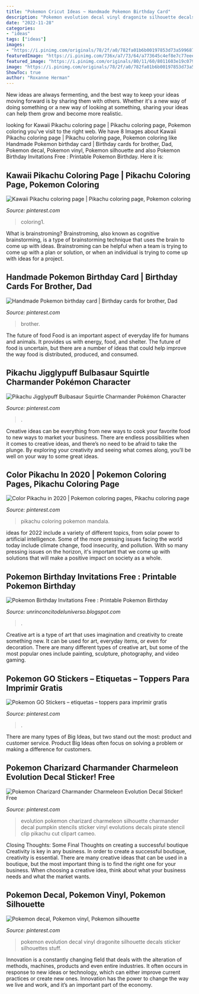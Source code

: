 ```yaml
---
title: "Pokemon Cricut Ideas ~ Handmade Pokemon Birthday Card"
description: "Pokemon evolution decal vinyl dragonite silhouette decals sticker silhouettes stuff"
date: "2022-11-28"
categories:
- "ideas"
tags: ["ideas"]
images:
- "https://i.pinimg.com/originals/78/2f/a0/782fa01b6b00197853d73a5996876918.jpg"
featuredImage: "https://i.pinimg.com/736x/a7/73/64/a773645c4ef8e7c77eee0f70e3e9e5a4--pokemon-fiesta-pokemon-go.jpg"
featured_image: "https://i.pinimg.com/originals/80/11/60/8011603e19c079f04a40ccb0272396a0.jpg"
image: "https://i.pinimg.com/originals/78/2f/a0/782fa01b6b00197853d73a5996876918.jpg"
ShowToc: true
author: "Roxanne Herman"
---
```



New ideas are always fermenting, and the best way to keep your ideas moving forward is by sharing them with others. Whether it's a new way of doing something or a new way of looking at something, sharing your ideas can help them grow and become more realistic.

	

		
looking for Kawaii Pikachu coloring page | Pikachu coloring page, Pokemon coloring you've visit to the right web. We have 8 Images about Kawaii Pikachu coloring page | Pikachu coloring page, Pokemon coloring like Handmade Pokemon birthday card | Birthday cards for brother, Dad, Pokemon decal, Pokemon vinyl, Pokemon silhouette and also Pokemon Birthday Invitations Free : Printable Pokemon Birthday. Here it is:
		
    
## Kawaii Pikachu Coloring Page | Pikachu Coloring Page, Pokemon Coloring

<img loading=lazy src="https://i.pinimg.com/originals/28/34/52/283452b9a2f6780ee1dbf0191cdd5af6.jpg" onerror="this.onerror=null;this.src='https://tse2.mm.bing.net/th?id=OIP.gear2liQ8LqUzF73KuyYtwHaKe&amp;pid=15.1';" alt="Kawaii Pikachu coloring page | Pikachu coloring page, Pokemon coloring">

_Source: pinterest.com_

>coloring1. 

	

What is brainstroming?
Brainstroming, also known as cognitive brainstorming, is a type of brainstorming technique that uses the brain to come up with ideas. Brainstroming can be helpful when a team is trying to come up with a plan or solution, or when an individual is trying to come up with ideas for a project.

    
## Handmade Pokemon Birthday Card | Birthday Cards For Brother, Dad

<img loading=lazy src="https://i.pinimg.com/736x/90/cd/32/90cd32b8d86058d5cac1a9261d8aec9f.jpg" onerror="this.onerror=null;this.src='https://tse3.mm.bing.net/th?id=OIP.xOOhVdaLRAc3wV7-nY-fOAHaNK&amp;pid=15.1';" alt="Handmade Pokemon birthday card | Birthday cards for brother, Dad">

_Source: pinterest.com_

>brother. 

	

The future of food
Food is an important aspect of everyday life for humans and animals. It provides us with energy, food, and shelter. The future of food is uncertain, but there are a number of ideas that could help improve the way food is distributed, produced, and consumed.

    
## Pikachu Jigglypuff Bulbasaur Squirtle Charmander Pokémon Character

<img loading=lazy src="https://i.pinimg.com/736x/40/38/6f/40386f213c0ebe9cc34caaf562ccedaf.jpg" onerror="this.onerror=null;this.src='https://tse1.mm.bing.net/th?id=OIP.3tJUPxS2l1v3tBnFsnVT1gHaG5&amp;pid=15.1';" alt="Pikachu Jigglypuff Bulbasaur Squirtle Charmander Pokémon Character">

_Source: pinterest.com_

>. 

	

Creative ideas can be everything from new ways to cook your favorite food to new ways to market your business. There are endless possibilities when it comes to creative ideas, and there’s no need to be afraid to take the plunge. By exploring your creativity and seeing what comes along, you’ll be well on your way to some great ideas.

    
## Color Pikachu In 2020 | Pokemon Coloring Pages, Pikachu Coloring Page

<img loading=lazy src="https://i.pinimg.com/originals/f3/a2/78/f3a27899ee1d5822e4fd4420a857165b.jpg" onerror="this.onerror=null;this.src='https://tse1.mm.bing.net/th?id=OIP.OTkG9TTh5GuCXtDvVlr19gHaKS&amp;pid=15.1';" alt="Color Pikachu in 2020 | Pokemon coloring pages, Pikachu coloring page">

_Source: pinterest.com_

>pikachu coloring pokemon mandala. 

	

ideas for 2022 include a variety of different topics, from solar power to artificial intelligence. Some of the more pressing issues facing the world today include climate change, food insecurity, and pollution. With so many pressing issues on the horizon, it's important that we come up with solutions that will make a positive impact on society as a whole.

    
## Pokemon Birthday Invitations Free : Printable Pokemon Birthday

<img loading=lazy src="https://i.pinimg.com/originals/80/11/60/8011603e19c079f04a40ccb0272396a0.jpg" onerror="this.onerror=null;this.src='https://tse4.mm.bing.net/th?id=OIP.kWRNOG_AgO6T5Vs6fWoF-AHaKX&amp;pid=15.1';" alt="Pokemon Birthday Invitations Free : Printable Pokemon Birthday">

_Source: unrinconcitodeluniverso.blogspot.com_

>. 

	

Creative art is a type of art that uses imagination and creativity to create something new. It can be used for art, everyday items, or even for decoration. There are many different types of creative art, but some of the most popular ones include painting, sculpture, photography, and video gaming.

    
## Pokemon GO Stickers – Etiquetas – Toppers Para Imprimir Gratis

<img loading=lazy src="https://i.pinimg.com/736x/a7/73/64/a773645c4ef8e7c77eee0f70e3e9e5a4--pokemon-fiesta-pokemon-go.jpg" onerror="this.onerror=null;this.src='https://tse3.mm.bing.net/th?id=OIP.fAsCoZTACygmUQTYXCtyDQAAAA&amp;pid=15.1';" alt="Pokemon GO Stickers – etiquetas – toppers para imprimir gratis">

_Source: pinterest.com_

>. 

	

There are many types of Big Ideas, but two stand out the most: product and customer service. Product Big Ideas often focus on solving a problem or making a difference for customers.

    
## Pokemon Charizard Charmander Charmeleon Evolution Decal Sticker! Free

<img loading=lazy src="https://i.pinimg.com/originals/78/2f/a0/782fa01b6b00197853d73a5996876918.jpg" onerror="this.onerror=null;this.src='https://tse2.mm.bing.net/th?id=OIP.PhZOvn6PEABcuF5MDmgG7gHaHa&amp;pid=15.1';" alt="Pokemon Charizard Charmander Charmeleon Evolution Decal Sticker! Free">

_Source: pinterest.com_

>evolution pokemon charizard charmeleon silhouette charmander decal pumpkin stencils sticker vinyl evolutions decals pirate stencil clip pikachu cut clipart cameo. 

	

Closing Thoughts: Some Final Thoughts on creating a successful boutique
Creativity is key in any business. In order to create a successful boutique, creativity is essential. There are many creative ideas that can be used in a boutique, but the most important thing is to find the right one for your business. When choosing a creative idea, think about what your business needs and what the market wants.

    
## Pokemon Decal, Pokemon Vinyl, Pokemon Silhouette

<img loading=lazy src="https://i.pinimg.com/originals/3a/4c/8e/3a4c8ef8edf04944c3a660b1ed074efc.jpg" onerror="this.onerror=null;this.src='https://tse4.mm.bing.net/th?id=OIP.MpzAdv6RrzCIBB21jtWc4AAAAA&amp;pid=15.1';" alt="Pokemon decal, Pokemon vinyl, Pokemon silhouette">

_Source: pinterest.com_

>pokemon evolution decal vinyl dragonite silhouette decals sticker silhouettes stuff. 

	

Innovation is a constantly changing field that deals with the alteration of methods, machines, products and even entire industries. It often occurs in response to new ideas or technology, which can either improve current practices or create new ones. Innovation has the power to change the way we live and work, and it’s an important part of the economy.

